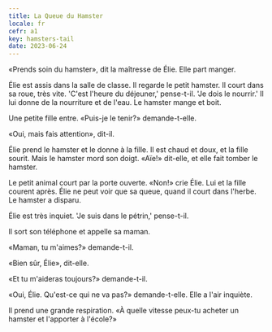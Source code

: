 ```yaml
---
title: La Queue du Hamster
locale: fr
cefr: a1
key: hamsters-tail
date: 2023-06-24
---
```


«Prends soin du hamster», dit la maîtresse de Élie. Elle part manger.

Élie est assis dans la salle de classe. Il regarde le petit hamster. Il court dans sa roue, très vite. 'C'est l'heure du déjeuner,' pense-t-il. 'Je dois le nourrir.' Il lui donne de la nourriture et de l'eau. Le hamster mange et boit.

Une petite fille entre. «Puis-je le tenir?» demande-t-elle.

«Oui, mais fais attention», dit-il.

Élie prend le hamster et le donne à la fille. Il est chaud et doux, et la fille sourit. Mais le hamster mord son doigt. «Aïe!» dit-elle, et elle fait tomber le hamster.

Le petit animal court par la porte ouverte. «Non!» crie Élie. Lui et la fille courent après. Élie ne peut voir que sa queue, quand il court dans l'herbe. Le hamster a disparu.

Élie est très inquiet. 'Je suis dans le pétrin,' pense-t-il.

Il sort son téléphone et appelle sa maman.

«Maman, tu m'aimes?» demande-t-il.

«Bien sûr, Élie», dit-elle.

«Et tu m'aideras toujours?» demande-t-il.

«Oui, Élie. Qu'est-ce qui ne va pas?» demande-t-elle. Elle a l'air inquiète.

Il prend une grande respiration. «À quelle vitesse peux-tu acheter un hamster et l'apporter à l'école?»